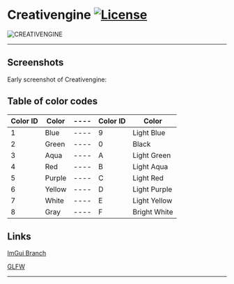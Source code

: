 # Creativengine [![License](https://img.shields.io/github/license/Ludiliste/Creativengine)](https://github.com/Ludiliste/Creativengine/blob/master/LICENSE)
![CREATIVENGINE](https://user-images.githubusercontent.com/71063716/135708085-16ef8764-ad80-4f8e-834f-1993e8aca451.jpg)

***

## Screenshots

Early screenshot of Creativengine:


## Table of color codes

|Color ID|Color|----|Color ID|Color |
|-----------|----|-----------|-|--- |
|1|Blue  |---- |9 |Light Blue       |
|2|Green |---- |0 |Black            |
|3|Aqua  |---- |A |Light Green      |
|4|Red   |---- |B |Light Aqua       |
|5|Purple|---- |C |Light Red        |
|6|Yellow|---- |D |Light Purple     |
|7|White |---- |E |Light Yellow     |
|8|Gray  |---- |F |Bright White     |

## Links

[ImGui Branch](https://github.com/ocornut/imgui/tree/ff0c6c2bdec5feaad2f1d1957709ffb4f3de362f)

[GLFW](https://www.glfw.org/)

***
